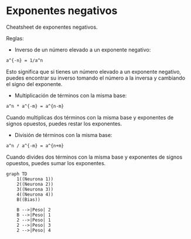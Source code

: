 # Exponentes negativos
Cheatsheet de exponentes negativos.

Reglas:

* Inverso de un número elevado a un exponente negativo:
``` tex
a^{-n} = 1/a^n
```
Esto significa que si tienes un número elevado a un exponente negativo, puedes encontrar su inverso tomando el número a la inversa y cambiando el signo del exponente.

* Multiplicación de términos con la misma base:
```tex
a^n * a^{-m} = a^{n-m}
```
  Cuando multiplicas dos términos con la misma base y exponentes de signos opuestos, puedes restar los exponentes.

* División de términos con la misma base:
```tex
a^n / a^{-m} = a^{n+m}

```
  Cuando divides dos términos con la misma base y exponentes de signos opuestos, puedes sumar los exponentes.

```mermaid
graph TD
    1((Neurona 1))
    2((Neurona 2))
    3((Neurona 3))
    4((Neurona 4))
    B((Bias))

    B -->|Peso| 2
    B -->|Peso| 1
    2 -->|Peso| 1
    2 -->|Peso| 3
    2 -->|Peso| 4
```